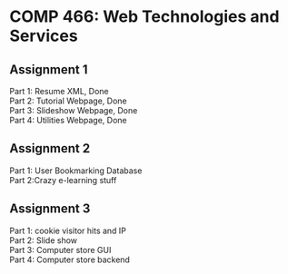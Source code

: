 # COMP 466: Web Technologies and Services
## Assignment 1
Part 1: Resume XML, Done<br/>
Part 2: Tutorial Webpage, Done <br/>
Part 3: Slideshow Webpage, Done<br/>
Part 4: Utilities Webpage, Done<br/>
## Assignment 2
Part 1: User Bookmarking Database <br/>
Part 2:Crazy e-learning stuff <br/>
## Assignment 3
Part 1: cookie visitor hits and IP<br/>
Part 2: Slide show<br/>
Part 3: Computer store GUI<br/>
Part 4: Computer store backend<br/>
